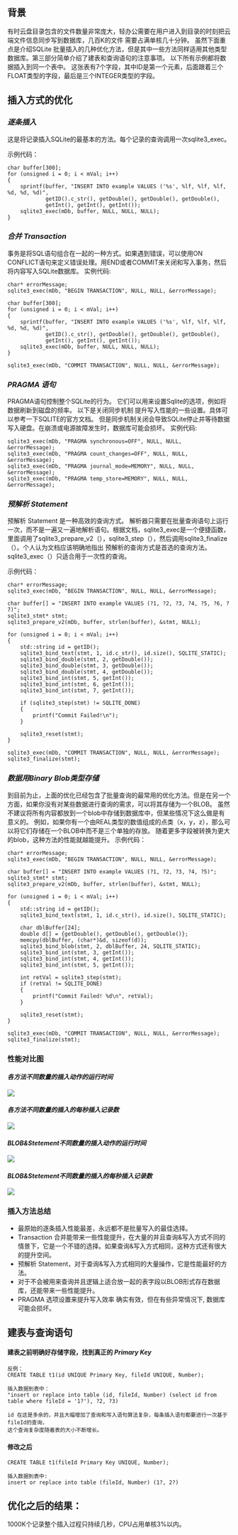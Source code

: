 ## 背景
  有时云盘目录包含的文件数量非常庞大，轻办公需要在用户进入到目录的时刻把云端文件信息同步写到数据库，几百K的文件 需要占满单核几十分钟。
  虽然下面重点是介绍SQLite 批量插入的几种优化方法，但是其中一些方法同样适用其他类型数据库。第三部分简单介绍了建表和查询语句的注意事项。
  以下所有示例都将数据插入到同一个表中。
  这张表有7个字段，其中ID是第一个元素，后面跟着三个FLOAT类型的字段，最后是三个INTEGER类型的字段。

## 插入方式的优化

### *逐条插入*
  这是将记录插入SQLite的最基本的方法。每个记录的查询调用一次sqlite3_exec。
  
  示例代码：
  
    
    char buffer[300];
    for (unsigned i = 0; i < mVal; i++)
    {
        sprintf(buffer, "INSERT INTO example VALUES ('%s', %lf, %lf, %lf, %d, %d, %d)",
                getID().c_str(), getDouble(), getDouble(), getDouble(),
                getInt(), getInt(), getInt());
        sqlite3_exec(mDb, buffer, NULL, NULL, NULL);
    }
    

### *合并 Transaction*
  事务是将SQL语句组合在一起的一种方式。如果遇到错误，可以使用ON CONFLICT语句来定义错误处理。用END或者COMMIT来关闭和写入事务，然后将内容写入SQLite数据库。
  实例代码:
  
    
    char* errorMessage;
    sqlite3_exec(mDb, "BEGIN TRANSACTION", NULL, NULL, &errorMessage);
    
    char buffer[300];
    for (unsigned i = 0; i < mVal; i++)
    {
    	sprintf(buffer, "INSERT INTO example VALUES ('%s', %lf, %lf, %lf, %d, %d, %d)",
    			getID().c_str(), getDouble(), getDouble(), getDouble(),
    			getInt(), getInt(), getInt());
    	sqlite3_exec(mDb, buffer, NULL, NULL, NULL);
    }
    
    sqlite3_exec(mDb, "COMMIT TRANSACTION", NULL, NULL, &errorMessage);
    

### *PRAGMA 语句*
  PRAGMA语句控制整个SQLite的行为。 它们可以用来设置Sqlite的选项，例如将数据刷新到磁盘的频率。
  以下是关闭同步机制 提升写入性能的一些设置。具体可以参考一下SQLITE的官方文档。
  但是同步机制关闭会导致SQLite停止并等待数据写入硬盘。在崩溃或电源故障发生时，数据库可能会损坏。
  实例代码:
  
    
    sqlite3_exec(mDb, "PRAGMA synchronous=OFF", NULL, NULL, &errorMessage);
    sqlite3_exec(mDb, "PRAGMA count_changes=OFF", NULL, NULL, &errorMessage);
    sqlite3_exec(mDb, "PRAGMA journal_mode=MEMORY", NULL, NULL, &errorMessage);
    sqlite3_exec(mDb, "PRAGMA temp_store=MEMORY", NULL, NULL, &errorMessage);
    

### *预解析 Statement*
  预解析 Statement 是一种高效的查询方式。 解析器只需要在批量查询语句上运行一次，而不是一遍又一遍地解析语句。根据文档，sqlite3_exec是一个便捷函数，
  里面调用了sqlite3_prepare_v2（），sqlite3_step（），然后调用sqlite3_finalize（）。个人认为文档应该明确地指出 预解析的查询方式是首选的查询方法。
  sqlite3_exec（）只适合用于一次性的查询。
  
  示例代码：
  
    
    char* errorMessage;
    sqlite3_exec(mDb, "BEGIN TRANSACTION", NULL, NULL, &errorMessage);
     
    char buffer[] = "INSERT INTO example VALUES (?1, ?2, ?3, ?4, ?5, ?6, ?7)";
    sqlite3_stmt* stmt;
    sqlite3_prepare_v2(mDb, buffer, strlen(buffer), &stmt, NULL);
     
    for (unsigned i = 0; i < mVal; i++)
    {
        std::string id = getID();
        sqlite3_bind_text(stmt, 1, id.c_str(), id.size(), SQLITE_STATIC);
        sqlite3_bind_double(stmt, 2, getDouble());
        sqlite3_bind_double(stmt, 3, getDouble());
        sqlite3_bind_double(stmt, 4, getDouble());
        sqlite3_bind_int(stmt, 5, getInt());
        sqlite3_bind_int(stmt, 6, getInt());
        sqlite3_bind_int(stmt, 7, getInt());
     
        if (sqlite3_step(stmt) != SQLITE_DONE)
        {
            printf("Commit Failed!\n");
        }
     
        sqlite3_reset(stmt);
    }
     
    sqlite3_exec(mDb, "COMMIT TRANSACTION", NULL, NULL, &errorMessage);
    sqlite3_finalize(stmt);
    

### *数据用Binary Blob类型存储*
  到目前为止，上面的优化已经包含了批量查询的最常用的优化方法。但是在另一个方面，如果你没有对某些数据进行查询的需求，可以将其存储为一个BLOB。
  虽然不建议将所有内容都放到一个blob中存储到数据库中，但某些情况下这么做是有意义的。
  例如，如果你有一个由REAL类型的数值组成的点类（x，y，z），那么可以将它们存储在一个BLOB中而不是三个单独的存放。
  随着更多字段被转换为更大的blob，这种方法的性能就越能提升。
  示例代码：
    
    char* errorMessage;
    sqlite3_exec(mDb, "BEGIN TRANSACTION", NULL, NULL, &errorMessage);
     
    char buffer[] = "INSERT INTO example VALUES (?1, ?2, ?3, ?4, ?5)";
    sqlite3_stmt* stmt;
    sqlite3_prepare_v2(mDb, buffer, strlen(buffer), &stmt, NULL);
     
    for (unsigned i = 0; i < mVal; i++)
    {
        std::string id = getID();
        sqlite3_bind_text(stmt, 1, id.c_str(), id.size(), SQLITE_STATIC);
     
        char dblBuffer[24];
        double d[] = {getDouble(), getDouble(), getDouble()};
        memcpy(dblBuffer, (char*)&d, sizeof(d));
        sqlite3_bind_blob(stmt, 2, dblBuffer, 24, SQLITE_STATIC);
        sqlite3_bind_int(stmt, 3, getInt());
        sqlite3_bind_int(stmt, 4, getInt());
        sqlite3_bind_int(stmt, 5, getInt());
     
        int retVal = sqlite3_step(stmt);
        if (retVal != SQLITE_DONE)
        {
            printf("Commit Failed! %d\n", retVal);
        }
     
        sqlite3_reset(stmt);
    }
     
    sqlite3_exec(mDb, "COMMIT TRANSACTION", NULL, NULL, &errorMessage);
    sqlite3_finalize(stmt);
    

### 性能对比图
  #### *各方法不同数量的插入动作的运行时间*
  
  ![](https://raw.githubusercontent.com/DeepAIExpert/Articles/master/Article1/bulk_insert_runtime.png)
  
  #### *各方法不同数量的插入的每秒插入记录数*
  
  ![](https://raw.githubusercontent.com/DeepAIExpert/Articles/master/Article1/inserts_per_second.png)
  
  #### *BLOB&Stetement不同数量的插入动作的运行时间*
  
  ![](https://raw.githubusercontent.com/DeepAIExpert/Articles/master/Article1/big_insert_runtime.png)
  
  #### *BLOB&Stetement不同数量的插入的每秒插入记录数*
  
  ![](https://raw.githubusercontent.com/DeepAIExpert/Articles/master/Article1/big_insert_per_second.png)

### 插入方法总结
  * 最原始的逐条插入性能最差，永远都不是批量写入的最佳选择。
  * Transaction 合并能带来一些性能提升，在大量的并且查询&写入方式不同的情景下，它是一个不错的选择。如果查询&写入方式相同，这种方式还有很大的提升空间。
  * 预解析 Statement，对于查询&写入方式相同的大量操作，它是性能最好的方法。
  * 对于不会被用来查询并且逻辑上适合放一起的表字段以BLOB形式存在数据库，还能带来一些性能提升。
  * PRAGMA 选项设置来提升写入效率 确实有效，但在有些异常情况下, 数据库可能会损坏。
  
## 建表与查询语句
  #### 建表之前明确好存储字段，找到真正的 *Primary Key*
    反例：
    CREATE TABLE t1(id UNIQUE Primary Key, fileId UNIQUE, Number);
    
    插入数据到表中：
    "insert or replace into table (id, fileId, Number) (select id from table where fileId = '1?'), ?2, ?3)
    
    id 在这是多余的，并且大幅增加了查询和写入语句算法复杂，每条插入语句都要进行一次基于fileId的查询，
    这个查询复杂度随着表的大小不断增长。

  #### 修改之后
    CREATE TABLE t1(fileId Primary Key UNIQUE, Number);

    插入数据到表中:
    insert or replace into table (fileId, Number) (1?, 2?)

## 优化之后的结果：
  1000K个记录整个插入过程只持续几秒，CPU占用单核3%以内。
